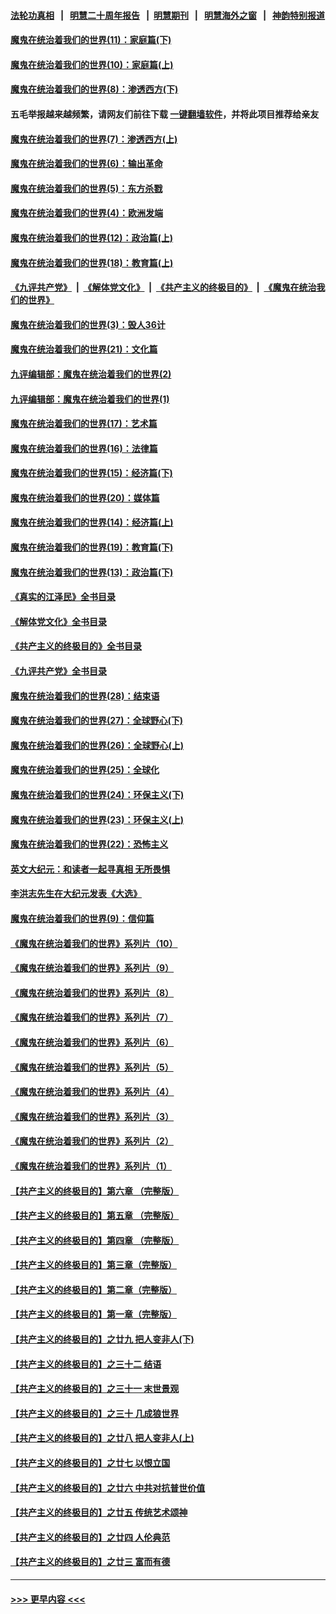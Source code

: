 #### [法轮功真相](https://github.com/gfw-breaker/truth/blob/master/README.md?t=0) &nbsp;&nbsp;|&nbsp;&nbsp; [明慧二十周年报告](https://github.com/gfw-breaker/mh-reports/blob/master/README.md?t=0) &nbsp;&nbsp;|&nbsp;&nbsp;[明慧期刊](https://github.com/gfw-breaker/mh-qikan) &nbsp;&nbsp;|&nbsp;&nbsp; [明慧海外之窗](https://github.com/gfw-breaker/mh-news/blob/master/README.md?t=0) &nbsp;&nbsp;|&nbsp;&nbsp; [神韵特别报道](https://github.com/gfw-breaker/mh-news/blob/master/shenyun.md?t=0)
#### [魔鬼在统治着我们的世界(11)：家庭篇(下)](../pages/nsc422/n10440961.md?t=12101801) 
#### [魔鬼在统治着我们的世界(10)：家庭篇(上)](../pages/nsc422/n10435448.md?t=12101801) 
#### [魔鬼在统治着我们的世界(8)：渗透西方(下)](../pages/nsc422/n10429603.md?t=12101801) 
#### 五毛举报越来越频繁，请网友们前往下载 [一键翻墙软件](https://github.com/gfw-breaker/ssr-accounts)，并将此项目推荐给亲友
#### [魔鬼在统治着我们的世界(7)：渗透西方(上)](../pages/nsc422/n10426013.md?t=12101801) 
#### [魔鬼在统治着我们的世界(6)：输出革命](../pages/nsc422/n10421536.md?t=12101801) 
#### [魔鬼在统治着我们的世界(5)：东方杀戮](../pages/nsc422/n10417707.md?t=12101801) 
#### [魔鬼在统治着我们的世界(4)：欧洲发端](../pages/nsc422/n10414890.md?t=12101801) 
#### [魔鬼在统治着我们的世界(12)：政治篇(上)](../pages/nsc422/n10444576.md?t=12101801) 
#### [魔鬼在统治着我们的世界(18)：教育篇(上)](../pages/nsc422/n10526970.md?t=12101801) 
#### [《九评共产党》](https://github.com/begood0513/9ping.md/blob/master/README.md) &nbsp;|&nbsp; [《解体党文化》](../../../../jtdwh.md/blob/master/README.md)  &nbsp;|&nbsp; [《共产主义的终极目的》](../../../../gczydzjmd.md/blob/master/README.md) &nbsp;|&nbsp; [《魔鬼在统治我们的世界》](../../../../mgztzwmdsj.md/blob/master/README.md) 
#### [魔鬼在统治着我们的世界(3)：毁人36计](../pages/nsc422/n10411583.md?t=12101801) 
#### [魔鬼在统治着我们的世界(21)：文化篇](../pages/nsc422/n10597706.md?t=12101801) 
#### [九评编辑部：魔鬼在统治着我们的世界(2)](../pages/nsc422/n10410036.md?t=12101801) 
#### [九评编辑部：魔鬼在统治着我们的世界(1)](../pages/nsc422/n10406825.md?t=12101801) 
#### [魔鬼在统治着我们的世界(17)：艺术篇](../pages/nsc422/n10499093.md?t=12101801) 
#### [魔鬼在统治着我们的世界(16)：法律篇](../pages/nsc422/n10485969.md?t=12101801) 
#### [魔鬼在统治着我们的世界(15)：经济篇(下)](../pages/nsc422/n10469975.md?t=12101801) 
#### [魔鬼在统治着我们的世界(20)：媒体篇](../pages/nsc422/n10586579.md?t=12101801) 
#### [魔鬼在统治着我们的世界(14)：经济篇(上)](../pages/nsc422/n10457370.md?t=12101801) 
#### [魔鬼在统治着我们的世界(19)：教育篇(下)](../pages/nsc422/n10564808.md?t=12101801) 
#### [魔鬼在统治着我们的世界(13)：政治篇(下)](../pages/nsc422/n10448270.md?t=12101801) 
#### [《真实的江泽民》全书目录](../pages/nsc422/n13721399.md?t=12101801) 
#### [《解体党文化》全书目录](../pages/nsc422/n13721157.md?t=12101801) 
#### [《共产主义的终极目的》全书目录](../pages/nsc422/n13721048.md?t=12101801) 
#### [《九评共产党》全书目录](../pages/nsc422/n13708085.md?t=12101801) 
#### [魔鬼在统治着我们的世界(28)：结束语](../pages/nsc422/n10936246.md?t=12101801) 
#### [魔鬼在统治着我们的世界(27)：全球野心(下)](../pages/nsc422/n10928319.md?t=12101801) 
#### [魔鬼在统治着我们的世界(26)：全球野心(上)](../pages/nsc422/n10900318.md?t=12101801) 
#### [魔鬼在统治着我们的世界(25)：全球化](../pages/nsc422/n10788205.md?t=12101801) 
#### [魔鬼在统治着我们的世界(24)：环保主义(下)](../pages/nsc422/n10695307.md?t=12101801) 
#### [魔鬼在统治着我们的世界(23)：环保主义(上)](../pages/nsc422/n10688613.md?t=12101801) 
#### [魔鬼在统治着我们的世界(22)：恐怖主义](../pages/nsc422/n10614727.md?t=12101801) 
#### [英文大纪元：和读者一起寻真相 无所畏惧](../pages/nsc422/n12542027.md?t=12101801) 
#### [李洪志先生在大纪元发表《大选》](../pages/nsc422/n12534746.md?t=12101801) 
#### [魔鬼在统治着我们的世界(9)：信仰篇](../pages/nsc422/n10432159.md?t=12101801) 
#### [《魔鬼在统治着我们的世界》系列片（10）](../pages/nsc422/n12292670.md?t=12101801) 
#### [《魔鬼在统治着我们的世界》系列片（9）](../pages/nsc422/n12290859.md?t=12101801) 
#### [《魔鬼在统治着我们的世界》系列片（8）](../pages/nsc422/n12287445.md?t=12101801) 
#### [《魔鬼在统治着我们的世界》系列片（7）](../pages/nsc422/n12283425.md?t=12101801) 
#### [《魔鬼在统治着我们的世界》系列片（6）](../pages/nsc422/n12282314.md?t=12101801) 
#### [《魔鬼在统治着我们的世界》系列片（5）](../pages/nsc422/n12281419.md?t=12101801) 
#### [《魔鬼在统治着我们的世界》系列片（4）](../pages/nsc422/n12274024.md?t=12101801) 
#### [《魔鬼在统治着我们的世界》系列片（3）](../pages/nsc422/n12271322.md?t=12101801) 
#### [《魔鬼在统治着我们的世界》系列片（2）](../pages/nsc422/n12269049.md?t=12101801) 
#### [《魔鬼在统治着我们的世界》系列片（1）](../pages/nsc422/n12267575.md?t=12101801) 
#### [【共产主义的终极目的】第六章 （完整版）](../pages/nsc422/n11428913.md?t=12101801) 
#### [【共产主义的终极目的】第五章 （完整版）](../pages/nsc422/n11428912.md?t=12101801) 
#### [【共产主义的终极目的】第四章 （完整版）](../pages/nsc422/n11428907.md?t=12101801) 
#### [【共产主义的终极目的】第三章（完整版）](../pages/nsc422/n11428848.md?t=12101801) 
#### [【共产主义的终极目的】第二章（完整版）](../pages/nsc422/n11428831.md?t=12101801) 
#### [【共产主义的终极目的】第一章（完整版）](../pages/nsc422/n11417651.md?t=12101801) 
#### [【共产主义的终极目的】之廿九 把人变非人(下)](../pages/nsc422/n11344140.md?t=12101801) 
#### [【共产主义的终极目的】之三十二 结语](../pages/nsc422/n11360535.md?t=12101801) 
#### [【共产主义的终极目的】之三十一 末世景观](../pages/nsc422/n11351129.md?t=12101801) 
#### [【共产主义的终极目的】之三十 几成狼世界](../pages/nsc422/n11348280.md?t=12101801) 
#### [【共产主义的终极目的】之廿八 把人变非人(上)](../pages/nsc422/n11340492.md?t=12101801) 
#### [【共产主义的终极目的】之廿七 以恨立国](../pages/nsc422/n11336944.md?t=12101801) 
#### [【共产主义的终极目的】之廿六 中共对抗普世价值](../pages/nsc422/n11324785.md?t=12101801) 
#### [【共产主义的终极目的】之廿五 传统艺术颂神](../pages/nsc422/n11296396.md?t=12101801) 
#### [【共产主义的终极目的】之廿四 人伦典范](../pages/nsc422/n11296397.md?t=12101801) 
#### [【共产主义的终极目的】之廿三 富而有德](../pages/nsc422/n11283598.md?t=12101801) 

----
#### [ >>> 更早内容 <<< ](../indexes/nsc422-earlier.md)
